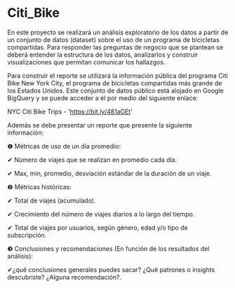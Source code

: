 # Citi_Bike

En este proyecto se realizará un análisis exploratorio de los datos a partir de un conjunto de datos (dataset) sobre el uso de un programa de bicicletas compartidas. Para responder las preguntas de negocio que se plantean se deberá entender la estructura de los datos, analizarlos y construir visualizaciones que permitan comunicar los hallazgos.

Para construir el reporte se utilizará la información pública del programa Citi Bike New York City, el programa de bicicletas compartidas más grande de los Estados Unidos. Este conjunto de datos público está alojado en Google BigQuery y se puede acceder a él por medio del siguiente enlace: 

NYC Citi Bike Trips - 'https://bit.ly/481aGEt' 

Además se debe presentar un reporte que presente la siguiente información:

❶ Métricas de uso de un día promedio: 

  ✔ Número de viajes que se realizan en promedio cada día.
  
  ✔ Max, min, promedio, desviación estándar de la duración de un viaje.

❷ Métricas históricas: 

  ✔ Total de viajes (acumulado).
  
  ✔ Crecimiento del número de viajes diarios a lo largo del tiempo.
  
  ✔ Total de viajes por usuarios, según género, edad y/o tipo de subscripción.

❸ Conclusiones y recomendaciones (En función de los resultados del análisis):

  ✔¿qué conclusiones generales puedes sacar? ¿Qué patrones o insights descubriste? ¿Alguna recomendación?.

 
